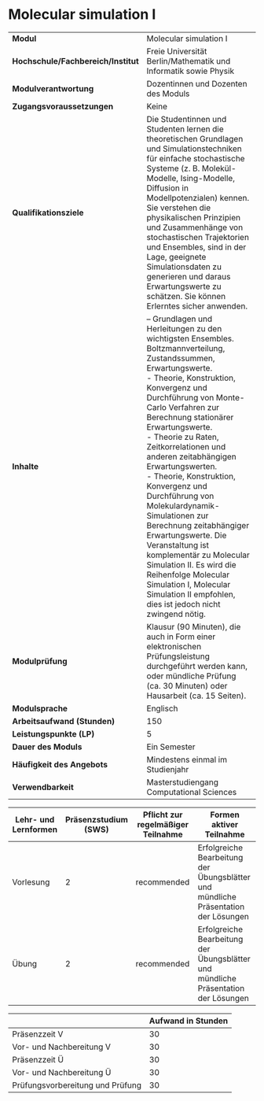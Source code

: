 # Molecular simulation I
|                                    |   |
|------------------------------------|---|
|**Modul**                           | Molecular simulation I |
|**Hochschule/Fachbereich/Institut** | Freie Universität Berlin/Mathematik und Informatik sowie Physik |
|**Modulverantwortung**              | Dozentinnen und Dozenten des Moduls |
|**Zugangsvoraussetzungen**          | Keine |
|**Qualifikationsziele**             | Die Studentinnen und Studenten lernen die theoretischen Grundlagen und Simulationstechniken für einfache stochastische Systeme (z. B. Molekül-Modelle, Ising-Modelle, Diffusion in Modellpotenzialen) kennen. Sie verstehen die physikalischen Prinzipien und Zusammenhänge von stochastischen Trajektorien und Ensembles, sind in der Lage, geeignete Simulationsdaten zu generieren und daraus Erwartungswerte zu schätzen. Sie können Erlerntes sicher anwenden. |
|**Inhalte**                         | –  Grundlagen und Herleitungen zu den wichtigsten Ensembles. Boltzmannverteilung, Zustandssummen, Erwartungswerte.<br>-  Theorie, Konstruktion, Konvergenz und Durchführung von Monte-Carlo Verfahren zur Berechnung stationärer Erwartungswerte.<br>-  Theorie zu Raten, Zeitkorrelationen und anderen zeitabhängigen Erwartungswerten.<br>-  Theorie, Konstruktion, Konvergenz und Durchführung von Molekulardynamik- Simulationen zur Berechnung zeitabhängiger Erwartungswerte. Die Veranstaltung ist komplementär zu Molecular Simulation II. Es wird die Reihenfolge Molecular Simulation I, Molecular Simulation II empfohlen, dies ist jedoch nicht zwingend nötig. |
|**Modulprüfung**                    | Klausur (90 Minuten), die auch in Form einer elektronischen Prüfungsleistung durchgeführt werden kann, oder mündliche Prüfung (ca. 30 Minuten) oder Hausarbeit (ca. 15 Seiten). |
|**Modulsprache**                    | Englisch |
|**Arbeitsaufwand (Stunden)**        | 150 |
|**Leistungspunkte (LP)**            | 5 |
|**Dauer des Moduls**                | Ein Semester |
|**Häufigkeit des Angebots**         | Mindestens einmal im Studienjahr |
|**Verwendbarkeit**                  | Masterstudiengang Computational Sciences |

| Lehr- und Lernformen | Präsenzstudium <br> (SWS) | Pflicht zur regelmäßiger Teilnahme | Formen aktiver Teilnahme |
| ---------------------|---------------------------|------------------------------------|------------------------- |
| Vorlesung            | 2                         | recommended                        | Erfolgreiche Bearbeitung der Übungsblätter und mündliche Präsentation der Lösungen |
| Übung                | 2                         | recommended                        | Erfolgreiche Bearbeitung der Übungsblätter und mündliche Präsentation der Lösungen |

|   | Aufwand in Stunden |
| - |--------------------|
| Präsenzzeit V                            | 30    |
| Vor- und Nachbereitung V                 | 30    |
| Präsenzzeit Ü                            | 30    |
| Vor- und Nachbereitung Ü                 | 30    |
| Prüfungsvorbereitung und Prüfung         | 30    |
